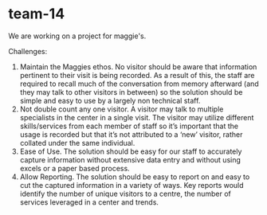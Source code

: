 # team-14
We are working on a project for maggie's.

Challenges:  
1. Maintain the Maggies ethos. No visitor should be aware that information pertinent to their visit is being recorded. As a result of this, the staff are required to recall much of the conversation from memory afterward (and they may talk to other visitors in between) so the solution should be simple and easy to use by a largely non technical staff.  
2. Not double count any one visitor. A visitor may talk to multiple specialists in the center in a single visit. The visitor may utilize different skills/services from each member of staff so it’s important that the usage is recorded but that it’s not attributed to a ‘new’ visitor, rather collated under the same individual.  
3. Ease of Use. The solution should be easy for our staff to accurately capture information without extensive data entry and without using excels or a paper based process.  
4. Allow Reporting. The solution should be easy to report on and easy to cut the captured information in a variety of ways. Key reports would identify the number of unique visitors to a centre, the number of services leveraged in a center and trends.  
